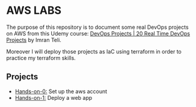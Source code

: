 # AWS LABS

The purpose of this repository is to document some real DevOps projects on AWS from this Udemy course: [DevOps Projects | 20 Real Time DevOps Projects](https://www.udemy.com/share/103WIY3@wraVu0Li5V4Mlmx3PC3QofPOM3CJBlmqhG9LvmQG6wK6GOhX3IO1ltaVIl8RjWwf/) by Imran Teli.

Moreover I will deploy those projects as IaC using terraform in order to practice my terraform skills.

## Projects

- [Hands-on-0:](/hands_on_0/README.md) Set up the aws account
- [Hands-on-1:](/hands_on_1/README.md) Deploy a web app

